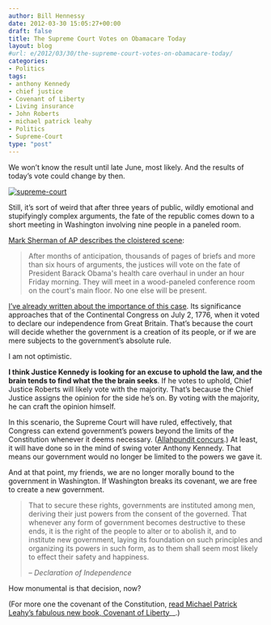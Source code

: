 ```yaml
---
author: Bill Hennessy
date: 2012-03-30 15:05:27+00:00
draft: false
title: The Supreme Court Votes on Obamacare Today
layout: blog
#url: e/2012/03/30/the-supreme-court-votes-on-obamacare-today/
categories:
- Politics
tags:
- anthony Kennedy
- chief justice
- Covenant of Liberty
- Living insurance
- John Roberts
- michael patrick leahy
- Politics
- Supreme-Court
type: "post"
---
```


We won’t know the result until late June, most likely. And the results of today’s vote could change by then.

 

[![supreme-court](https://ludicrite.files.wordpress.com/2012/03/supreme-court_thumb.jpg)
](https://ludicrite.files.wordpress.com/2012/03/supreme-court.jpg)

 

Still, it’s sort of weird that after three years of public, wildly emotional and stupifyingly complex arguments, the fate of the republic comes down to a short meeting in Washington involving nine people in a paneled room.

 

[Mark Sherman of AP describes the cloistered scene](https://apnews.myway.com/article/20120330/D9TQLQDO0.html):

 

>   
> 
> After months of anticipation, thousands of pages of briefs and more than six hours of arguments, the justices will vote on the fate of President Barack Obama's health care overhaul in under an hour Friday morning. They will meet in a wood-paneled conference room on the court's main floor. No one else will be present.
> 
> 

 

[I’ve already written about the importance of this case](https://hennessysview.com/limited-government/its-impossible-to-exaggerate-the-historical-importance-of-the-supreme-courts-obamacare-decision/). Its significance approaches that of the Continental Congress on July 2, 1776, when it voted to declare our independence from Great Britain. That’s because the court will decide whether the government is a creation of its people, or if we are mere subjects to the government’s absolute rule. 

 

I am not optimistic. 

 

**I think Justice Kennedy is looking for an excuse to uphold the law, and the brain tends to find what the the brain seeks**. If he votes to uphold, Chief Justice Roberts will likely vote with the majority. That’s because the Chief Justice assigns the opinion for the side he’s on. By voting with the majority, he can craft the opinion himself.

 

In this scenario, the Supreme Court will have ruled, effectively, that Congress can extend government’s powers beyond the limits of the Constitution whenever it deems necessary. ([Allahpundit concurs](https://hotair.com/archives/2012/03/29/pelosi-on-obamacare-we-wrote-our-bill-in-a-way-that-was-constitutional/).) At least, it will have done so in the mind of swing voter Anthony Kennedy. That means our government would no longer be limited to the powers we gave it. 

 

And at that point, my friends, we are no longer morally bound to the government in Washington. If Washington breaks its covenant, we are free to create a new government.

 

>   
> 
> That to secure these rights, governments are instituted among men, deriving their just powers from the consent of the governed. That whenever any form of government becomes destructive to these ends, it is the right of the people to alter or to abolish it, and to institute new government, laying its foundation on such principles and organizing its powers in such form, as to them shall seem most likely to effect their safety and happiness.
> 
>    
> 
> _– Declaration of Independence_
> 
> 

 

How monumental is that decision, now?

 

(For more one the covenant of the Constitution, [read Michael Patrick Leahy’s fabulous new book, Covenant of Liberty](https://www.amazon.com/gp/product/0062066331/ref=as_li_ss_tl?ie=UTF8&tag=hennesssview-20&linkCode=as2&camp=1789&creative=390957&creativeASIN=0062066331)__.)
